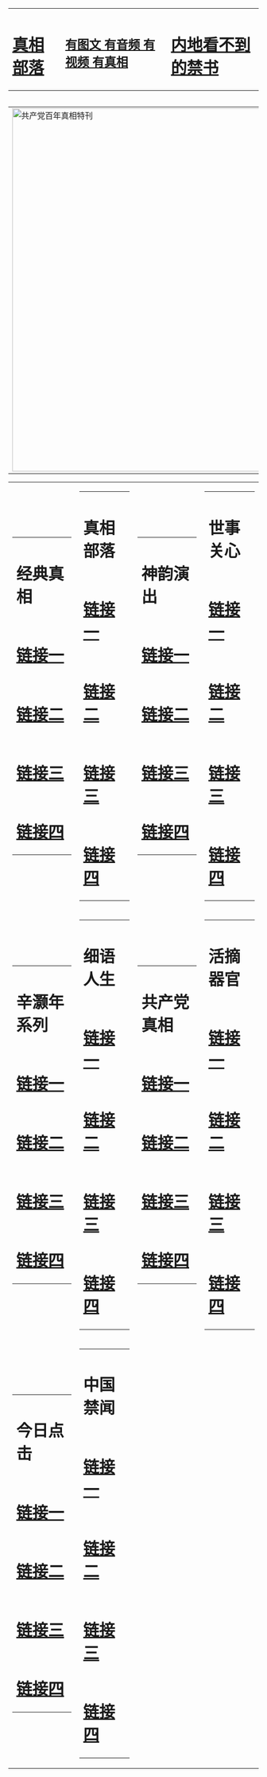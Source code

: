<table><tr><td><H1><a href="http://xy.access.ly/upr4t">真相部落</a></H1></td><td><H2><a href="http://xy.access.ly/4mabq">有图文 有音频 有视频 有真相</a></H2><td><H1><a href="http://xy.access.ly/h--nn"> 内地看不到的禁书</a></H1></td></table><table><table><tr><td><a href="http://xy.access.ly/9o9u2"><img src="http://8697.z91.crownka.com/zx/bngcd/gcdbnzx.jpg" width="730"  border="0" alt="共产党百年真相特刊"></a></td></tr></table><table><tr><td><table><tr><td ><h1>经典真相</h1></td></tr><tr><td><h1>  <a href="http://zx.hopto.me/thuyw" target=_blank>链接一</a>  </h1></td></tr><tr><td><h1>  <a href="http://zx.hopto.me/0yqbk" target=_blank>链接二</a>  </h1></td></tr><tr><td><h1>  <a href="http://zx.hopto.me/f7iq7" target=_blank>链接三</a>  </h1></td></tr><tr><td><h1>  <a href="http://zx.hopto.me/aqtl0" target=_blank>链接四</a>  </h1></td></tr></table></td><td><table><tr><td ><h1>真相部落</h1></td></tr><tr><td><h1>  <a href="http://zx.hopto.me/ob03y" target=_blank>链接一</a>  </h1></td></tr><tr><td><h1>  <a href="http://zx.hopto.me/i6xdc" target=_blank>链接二</a>  </h1></td></tr><tr><td><h1>  <a href="http://zx.hopto.me/dcel6" target=_blank>链接三</a>  </h1></td></tr><tr><td><h1>  <a href="http://zx.hopto.me/x1-ba" target=_blank>链接四</a>  </h1></td></tr></table></td><td><table><tr><td ><h1>神韵演出</h1></td></tr><tr><td><h1>  <a href="http://zx.hopto.me/lw8ip" target=_blank>链接一</a>  </h1></td></tr><tr><td><h1>  <a href="http://zx.hopto.me/aeyzr" target=_blank>链接二</a>  </h1></td></tr><tr><td><h1>  <a href="http://zx.hopto.me/d1rf1" target=_blank>链接三</a>  </h1></td></tr><tr><td><h1>  <a href="http://zx.hopto.me/1h84g" target=_blank>链接四</a>  </h1></td></tr></table></td><td><table><tr><td ><h1>世事关心</h1></td></tr><tr><td><h1>  <a href="http://zx.hopto.me/mkxms" target=_blank>链接一</a>  </h1></td></tr><tr><td><h1>  <a href="http://zx.hopto.me/h0bye" target=_blank>链接二</a>  </h1></td></tr><tr><td><h1>  <a href="http://zx.hopto.me/k1k05" target=_blank>链接三</a>  </h1></td></tr><tr><td><h1>  <a href="http://zx.hopto.me/1etil" target=_blank>链接四</a>  </h1></td></tr></table></td></tr><tr><td><table><tr><td ><h1>辛灏年系列</h1></td></tr><tr><td><h1>  <a href="http://zx.hopto.me/v07f-" target=_blank>链接一</a>  </h1></td></tr><tr><td><h1>  <a href="http://zx.hopto.me/179aj" target=_blank>链接二</a>  </h1></td></tr><tr><td><h1>  <a href="http://zx.hopto.me/848y5" target=_blank>链接三</a>  </h1></td></tr><tr><td><h1>  <a href="http://zx.hopto.me/gso2i" target=_blank>链接四</a>  </h1></td></tr></table></td><td><table><tr><td ><h1>细语人生</h1></td></tr><tr><td><h1>  <a href="http://zx.hopto.me/g9za8" target=_blank>链接一</a>  </h1></td></tr><tr><td><h1>  <a href="http://zx.hopto.me/txniw" target=_blank>链接二</a>  </h1></td></tr><tr><td><h1>  <a href="http://zx.hopto.me/ahzfc" target=_blank>链接三</a>  </h1></td></tr><tr><td><h1>  <a href="http://zx.hopto.me/7u1c6" target=_blank>链接四</a>  </h1></td></tr></table></td><td><table><tr><td ><h1>共产党真相</h1></td></tr><tr><td><h1>  <a href="http://zx.hopto.me/ff9a5" target=_blank>链接一</a>  </h1></td></tr><tr><td><h1>  <a href="http://zx.hopto.me/pex3o" target=_blank>链接二</a>  </h1></td></tr><tr><td><h1>  <a href="http://zx.hopto.me/qwg3b" target=_blank>链接三</a>  </h1></td></tr><tr><td><h1>  <a href="http://zx.hopto.me/1aexr" target=_blank>链接四</a>  </h1></td></tr></table></td><td><table><tr><td ><h1>活摘器官</h1></td></tr><tr><td><h1>  <a href="http://zx.hopto.me/fqhqm" target=_blank>链接一</a>  </h1></td></tr><tr><td><h1>  <a href="http://zx.hopto.me/pbux3" target=_blank>链接二</a>  </h1></td></tr><tr><td><h1>  <a href="http://zx.hopto.me/ts0ds" target=_blank>链接三</a>  </h1></td></tr><tr><td><h1>  <a href="http://zx.hopto.me/mxu-3" target=_blank>链接四</a>  </h1></td></tr></table></td></tr><tr><td><table><tr><td ><h1>今日点击</h1></td></tr><tr><td><h1>  <a href="http://zx.hopto.me/m72cq" target=_blank>链接一</a>  </h1></td></tr><tr><td><h1>  <a href="http://zx.hopto.me/j41we" target=_blank>链接二</a>  </h1></td></tr><tr><td><h1>  <a href="http://zx.hopto.me/pse38" target=_blank>链接三</a>  </h1></td></tr><tr><td><h1>  <a href="http://zx.hopto.me/pwbat" target=_blank>链接四</a>  </h1></td></tr></table></td><td><table><tr><td ><h1>中国禁闻</h1></td></tr><tr><td><h1>  <a href="http://zx.hopto.me/lbqhb" target=_blank>链接一</a>  </h1></td></tr><tr><td><h1>  <a href="http://zx.hopto.me/czqmv" target=_blank>链接二</a>  </h1></td></tr><tr><td><h1>  <a href="http://zx.hopto.me/7u1sw" target=_blank>链接三</a>  </h1></td></tr><tr><td><h1>  <a href="http://zx.hopto.me/lo7vv" target=_blank>链接四</a>  </h1></td></tr></table></td></table>
